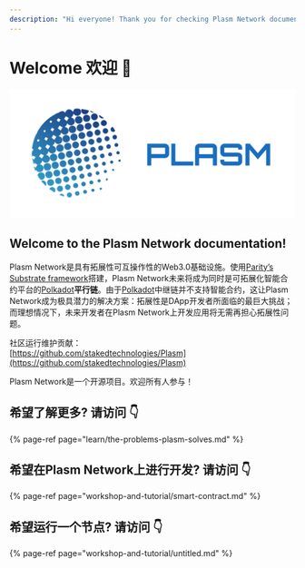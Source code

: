 ```yaml
---
description: "Hi everyone! Thank you for checking Plasm Network documentation \U0001F609"
---
```


# Welcome 欢迎 💁

![](.gitbook/assets/sukurnshotto-2020-05-27-200702-1png%20%282%29%20%282%29.png)

## Welcome to the Plasm Network documentation!

Plasm Network是具有拓展性可互操作性的Web3.0基础设施。使用[Parity’s Substrate framework](https://www.substrate.io/)搭建，Plasm Network未来将成为同时是可拓展化智能合约平台的[Polkadot](https://polkadot.network/)**平行链**。由于[Polkadot](https://polkadot.network/)中继链并不支持智能合约，这让Plasm Network成为极具潜力的解决方案：拓展性是DApp开发者所面临的最巨大挑战；而理想情况下，未来开发者在Plasm Network上开发应用将无需再担心拓展性问题。

社区运行维护贡献：  
[https://github.com/stakedtechnologies/Plasm](https://github.com/stakedtechnologies/Plasm)

Plasm Network是一个开源项目。欢迎所有人参与！

## 希望了解更多? 请访问 👇

{% page-ref page="learn/the-problems-plasm-solves.md" %}

## 希望在Plasm Network上进行开发? 请访问 👇

{% page-ref page="workshop-and-tutorial/smart-contract.md" %}

## 希望运行一个节点? 请访问 👇

{% page-ref page="workshop-and-tutorial/untitled.md" %}

